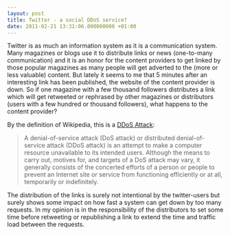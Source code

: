 ```yaml
---
layout: post
title: Twitter - a social DDoS service?
date: 2011-02-21 13:31:06.000000000 +01:00
---
```

Twitter is as much an information system as it is a communication system. Many magazines or blogs use it to distribute links or news (one-to-many communication) and it is an honor for the content providers to get linked by those popular magazines as many people will get adverted to the (more or less valuable) content. But lately it seems to me that 5 minutes after an interesting link has been published, the website of the content provider is down. So if one magazine with a few thousand followers distributes a link which will get retweeted or rephrased by other magazines or distributors (users with a few hundred or thousand followers), what happens to the content provider?

By the definition of Wikipedia, this is a <a href="http://en.wikipedia.org/wiki/Denial-of-service_attack">DDoS Attack</a>:
<blockquote>A denial-of-service attack (DoS attack) or distributed denial-of-service attack (DDoS attack) is an attempt to make a computer resource unavailable to its intended users. Although the means to carry out, motives for, and targets of a DoS attack may vary, it generally consists of the concerted efforts of a person or people to prevent an Internet site or service from functioning efficiently or at all, temporarily or indefinitely.</blockquote>

The distribution of the links is surely not intentional by the twitter-users but surely shows some impact on how fast a system can get down by too many requests. In my opinion is in the responsibility of the distributors to set some time before retweeting or republishing a link to extend the time and traffic load between the requests.
